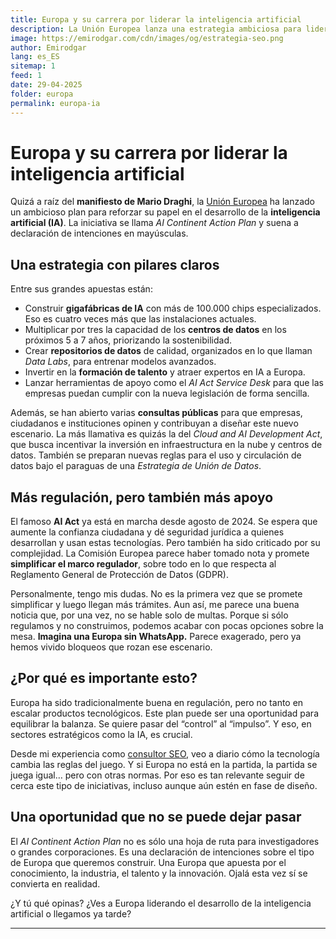 ```yaml
---
title: Europa y su carrera por liderar la inteligencia artificial
description: La Unión Europea lanza una estrategia ambiciosa para liderar la inteligencia artificial en un contexto de regulación compleja y grandes retos industriales.
image: https://emirodgar.com/cdn/images/og/estrategia-seo.png
author: Emirodgar
lang: es_ES
sitemap: 1
feed: 1
date: 29-04-2025
folder: europa
permalink: europa-ia
---
```


# Europa y su carrera por liderar la inteligencia artificial

Quizá a raíz del **manifiesto de Mario Draghi**, la [Unión Europea](https://ec.europa.eu/) ha lanzado un ambicioso plan para reforzar su papel en el desarrollo de la **inteligencia artificial (IA)**. La iniciativa se llama *AI Continent Action Plan* y suena a declaración de intenciones en mayúsculas.

## Una estrategia con pilares claros

Entre sus grandes apuestas están:

- Construir **gigafábricas de IA** con más de 100.000 chips especializados. Eso es cuatro veces más que las instalaciones actuales.
- Multiplicar por tres la capacidad de los **centros de datos** en los próximos 5 a 7 años, priorizando la sostenibilidad.
- Crear **repositorios de datos** de calidad, organizados en lo que llaman *Data Labs*, para entrenar modelos avanzados.
- Invertir en la **formación de talento** y atraer expertos en IA a Europa.
- Lanzar herramientas de apoyo como el *AI Act Service Desk* para que las empresas puedan cumplir con la nueva legislación de forma sencilla.

Además, se han abierto varias **consultas públicas** para que empresas, ciudadanos e instituciones opinen y contribuyan a diseñar este nuevo escenario. La más llamativa es quizás la del *Cloud and AI Development Act*, que busca incentivar la inversión en infraestructura en la nube y centros de datos. También se preparan nuevas reglas para el uso y circulación de datos bajo el paraguas de una *Estrategia de Unión de Datos*.

## Más regulación, pero también más apoyo

El famoso **AI Act** ya está en marcha desde agosto de 2024. Se espera que aumente la confianza ciudadana y dé seguridad jurídica a quienes desarrollan y usan estas tecnologías. Pero también ha sido criticado por su complejidad. La Comisión Europea parece haber tomado nota y promete **simplificar el marco regulador**, sobre todo en lo que respecta al Reglamento General de Protección de Datos (GDPR).

Personalmente, tengo mis dudas. No es la primera vez que se promete simplificar y luego llegan más trámites. Aun así, me parece una buena noticia que, por una vez, no se hable solo de multas. Porque si sólo regulamos y no construimos, podemos acabar con pocas opciones sobre la mesa. **Imagina una Europa sin WhatsApp.** Parece exagerado, pero ya hemos vivido bloqueos que rozan ese escenario.

## ¿Por qué es importante esto?

Europa ha sido tradicionalmente buena en regulación, pero no tanto en escalar productos tecnológicos. Este plan puede ser una oportunidad para equilibrar la balanza. Se quiere pasar del “control” al “impulso”. Y eso, en sectores estratégicos como la IA, es crucial.

Desde mi experiencia como [consultor SEO](https://emirodgar.com/consultor-seo), veo a diario cómo la tecnología cambia las reglas del juego. Y si Europa no está en la partida, la partida se juega igual… pero con otras normas. Por eso es tan relevante seguir de cerca este tipo de iniciativas, incluso aunque aún estén en fase de diseño.

## Una oportunidad que no se puede dejar pasar

El *AI Continent Action Plan* no es sólo una hoja de ruta para investigadores o grandes corporaciones. Es una declaración de intenciones sobre el tipo de Europa que queremos construir. Una Europa que apuesta por el conocimiento, la industria, el talento y la innovación. Ojalá esta vez sí se convierta en realidad.

¿Y tú qué opinas? ¿Ves a Europa liderando el desarrollo de la inteligencia artificial o llegamos ya tarde?

---
